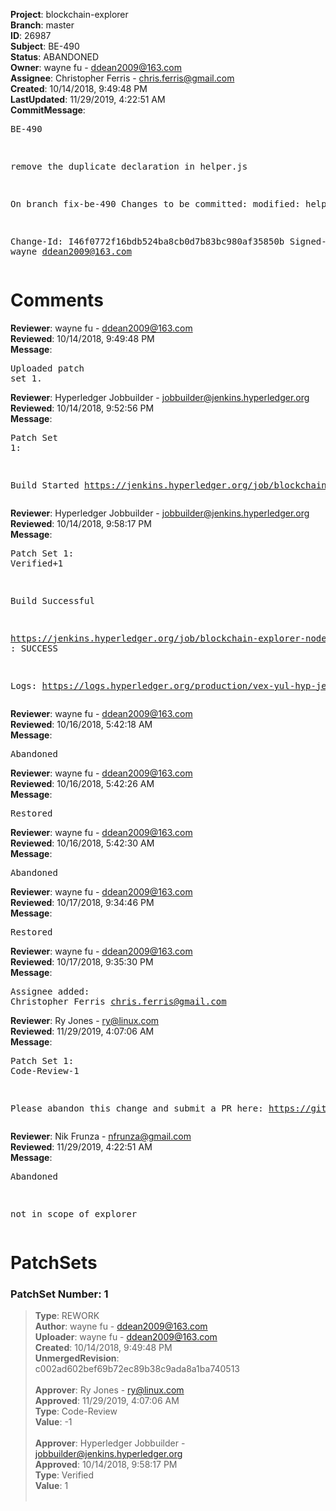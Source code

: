 <strong>Project</strong>: blockchain-explorer<br><strong>Branch</strong>: master<br><strong>ID</strong>: 26987<br><strong>Subject</strong>: BE-490<br><strong>Status</strong>: ABANDONED<br><strong>Owner</strong>: wayne fu - ddean2009@163.com<br><strong>Assignee</strong>: Christopher Ferris - chris.ferris@gmail.com<br><strong>Created</strong>: 10/14/2018, 9:49:48 PM<br><strong>LastUpdated</strong>: 11/29/2019, 4:22:51 AM<br><strong>CommitMessage</strong>:<br><pre>BE-490

remove the duplicate declaration in helper.js

On branch fix-be-490
Changes to be committed:
	modified:   helper.js

Change-Id: I46f0772f16bdb524ba8cb0d7b83bc980af35850b
Signed-off-by: wayne <ddean2009@163.com>
</pre><h1>Comments</h1><strong>Reviewer</strong>: wayne fu - ddean2009@163.com<br><strong>Reviewed</strong>: 10/14/2018, 9:49:48 PM<br><strong>Message</strong>: <pre>Uploaded patch set 1.</pre><strong>Reviewer</strong>: Hyperledger Jobbuilder - jobbuilder@jenkins.hyperledger.org<br><strong>Reviewed</strong>: 10/14/2018, 9:52:56 PM<br><strong>Message</strong>: <pre>Patch Set 1:

Build Started https://jenkins.hyperledger.org/job/blockchain-explorer-node8-verify-x86_64/4/</pre><strong>Reviewer</strong>: Hyperledger Jobbuilder - jobbuilder@jenkins.hyperledger.org<br><strong>Reviewed</strong>: 10/14/2018, 9:58:17 PM<br><strong>Message</strong>: <pre>Patch Set 1: Verified+1

Build Successful 

https://jenkins.hyperledger.org/job/blockchain-explorer-node8-verify-x86_64/4/ : SUCCESS

Logs: https://logs.hyperledger.org/production/vex-yul-hyp-jenkins-3/blockchain-explorer-node8-verify-x86_64/4</pre><strong>Reviewer</strong>: wayne fu - ddean2009@163.com<br><strong>Reviewed</strong>: 10/16/2018, 5:42:18 AM<br><strong>Message</strong>: <pre>Abandoned</pre><strong>Reviewer</strong>: wayne fu - ddean2009@163.com<br><strong>Reviewed</strong>: 10/16/2018, 5:42:26 AM<br><strong>Message</strong>: <pre>Restored</pre><strong>Reviewer</strong>: wayne fu - ddean2009@163.com<br><strong>Reviewed</strong>: 10/16/2018, 5:42:30 AM<br><strong>Message</strong>: <pre>Abandoned</pre><strong>Reviewer</strong>: wayne fu - ddean2009@163.com<br><strong>Reviewed</strong>: 10/17/2018, 9:34:46 PM<br><strong>Message</strong>: <pre>Restored</pre><strong>Reviewer</strong>: wayne fu - ddean2009@163.com<br><strong>Reviewed</strong>: 10/17/2018, 9:35:30 PM<br><strong>Message</strong>: <pre>Assignee added: Christopher Ferris <chris.ferris@gmail.com></pre><strong>Reviewer</strong>: Ry Jones - ry@linux.com<br><strong>Reviewed</strong>: 11/29/2019, 4:07:06 AM<br><strong>Message</strong>: <pre>Patch Set 1: Code-Review-1

Please abandon this change and submit a PR here: https://github.com/hyperledger/blockchain-explorer</pre><strong>Reviewer</strong>: Nik Frunza - nfrunza@gmail.com<br><strong>Reviewed</strong>: 11/29/2019, 4:22:51 AM<br><strong>Message</strong>: <pre>Abandoned

not in scope of explorer</pre><h1>PatchSets</h1><h3>PatchSet Number: 1</h3><blockquote><strong>Type</strong>: REWORK<br><strong>Author</strong>: wayne fu - ddean2009@163.com<br><strong>Uploader</strong>: wayne fu - ddean2009@163.com<br><strong>Created</strong>: 10/14/2018, 9:49:48 PM<br><strong>UnmergedRevision</strong>: c002ad602bef69b72ec89b38c9ada8a1ba740513<br><br><strong>Approver</strong>: Ry Jones - ry@linux.com<br><strong>Approved</strong>: 11/29/2019, 4:07:06 AM<br><strong>Type</strong>: Code-Review<br><strong>Value</strong>: -1<br><br><strong>Approver</strong>: Hyperledger Jobbuilder - jobbuilder@jenkins.hyperledger.org<br><strong>Approved</strong>: 10/14/2018, 9:58:17 PM<br><strong>Type</strong>: Verified<br><strong>Value</strong>: 1<br><br></blockquote>